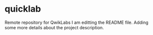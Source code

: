 # quicklab
Remote repository for QwikLabs
I am editting the README file. Adding some more details about the project description.
